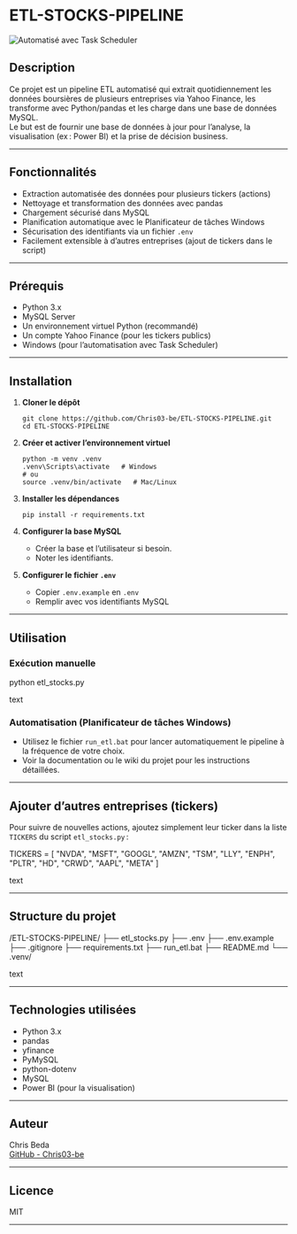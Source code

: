 # ETL-STOCKS-PIPELINE

![Automatisé avec Task Scheduler](https://img.shields.io/badge/Automatisation-Windows%20Task%20Scheduler-blue)

## Description

Ce projet est un pipeline ETL automatisé qui extrait quotidiennement les données boursières de plusieurs entreprises via Yahoo Finance, les transforme avec Python/pandas et les charge dans une base de données MySQL.  
Le but est de fournir une base de données à jour pour l’analyse, la visualisation (ex : Power BI) et la prise de décision business.

---

## Fonctionnalités

- Extraction automatisée des données pour plusieurs tickers (actions)
- Nettoyage et transformation des données avec pandas
- Chargement sécurisé dans MySQL
- Planification automatique avec le Planificateur de tâches Windows
- Sécurisation des identifiants via un fichier `.env`
- Facilement extensible à d’autres entreprises (ajout de tickers dans le script)

---

## Prérequis

- Python 3.x
- MySQL Server
- Un environnement virtuel Python (recommandé)
- Un compte Yahoo Finance (pour les tickers publics)
- Windows (pour l’automatisation avec Task Scheduler)

---

## Installation

1. **Cloner le dépôt**
    ```
    git clone https://github.com/Chris03-be/ETL-STOCKS-PIPELINE.git
    cd ETL-STOCKS-PIPELINE
    ```

2. **Créer et activer l’environnement virtuel**
    ```
    python -m venv .venv
    .venv\Scripts\activate   # Windows
    # ou
    source .venv/bin/activate   # Mac/Linux
    ```

3. **Installer les dépendances**
    ```
    pip install -r requirements.txt
    ```

4. **Configurer la base MySQL**
    - Créer la base et l’utilisateur si besoin.
    - Noter les identifiants.

5. **Configurer le fichier `.env`**
    - Copier `.env.example` en `.env`
    - Remplir avec vos identifiants MySQL

---

## Utilisation

### **Exécution manuelle**

python etl_stocks.py

text

### **Automatisation (Planificateur de tâches Windows)**

- Utilisez le fichier `run_etl.bat` pour lancer automatiquement le pipeline à la fréquence de votre choix.
- Voir la documentation ou le wiki du projet pour les instructions détaillées.

---

## Ajouter d’autres entreprises (tickers)

Pour suivre de nouvelles actions, ajoutez simplement leur ticker dans la liste `TICKERS` du script `etl_stocks.py` :

TICKERS = [
"NVDA", "MSFT", "GOOGL", "AMZN", "TSM", "LLY", "ENPH", "PLTR", "HD", "CRWD", "AAPL", "META"
]

text

---

## Structure du projet

/ETL-STOCKS-PIPELINE/
├── etl_stocks.py
├── .env
├── .env.example
├── .gitignore
├── requirements.txt
├── run_etl.bat
├── README.md
└── .venv/

text

---

## Technologies utilisées

- Python 3.x
- pandas
- yfinance
- PyMySQL
- python-dotenv
- MySQL
- Power BI (pour la visualisation)

---

## Auteur

Chris Beda  
[GitHub - Chris03-be](https://github.com/Chris03-be)

---

## Licence

MIT

---
